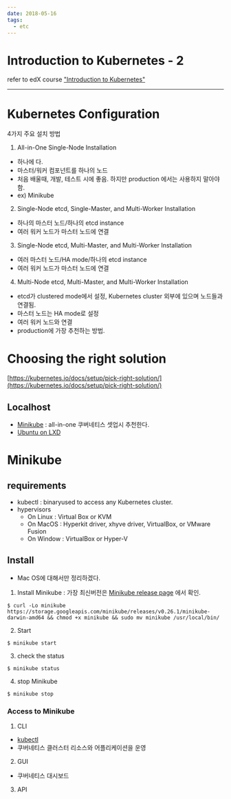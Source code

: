 ```yaml
---
date: 2018-05-16
tags: 
  - etc
---
```


# Introduction to Kubernetes - 2

refer to edX course ["Introduction to Kubernetes"](https://courses.edx.org/courses/course-v1:LinuxFoundationX+LFS158x+1T2018/)

***

# Kubernetes Configuration 
4가지 주요 설치 방법
1. All-in-One Single-Node Installation 
- 하나에 다. 
- 마스터/워커 컴포넌트를 하나의 노드
- 처음 배울때, 개발, 테스트 시에 좋음. 하지만 production 에서는 사용하지 말아야함. 
- ex) Minikube 
2. Single-Node etcd, Single-Master, and Multi-Worker Installation
- 하나의 마스터 노드/하나의 etcd instance 
- 여러 워커 노드가 마스터 노드에 연결
3. Single-Node etcd, Multi-Master, and Multi-Worker Installation
- 여러 마스터 노드/HA mode/하나의 etcd instance
- 여러 워커 노드가 마스터 노드에 연결
4. Multi-Node etcd, Multi-Master, and Multi-Worker Installation
- etcd가 clustered mode에서 설정, Kubernetes cluster 외부에 있으며 노드들과 연결됨. 
- 마스터 노드는 HA mode로 설정 
- 여러 워커 노드와 연결 
- production에 가장 추천하는 방법.

# Choosing the right solution 

[https://kubernetes.io/docs/setup/pick-right-solution/](https://kubernetes.io/docs/setup/pick-right-solution/) 

## Localhost 
- [Minikube](https://kubernetes.io/docs/getting-started-guides/minikube/) : all-in-one 쿠버네티스 셋업시 추천한다. 
- [Ubuntu on LXD](https://kubernetes.io/docs/getting-started-guides/ubuntu/local/) 

# Minikube

## requirements 
- kubectl : binaryused  to access any Kubernetes cluster.
- hypervisors
  - On Linux : Virtual Box or KVM
  - On MacOS : Hyperkit driver, xhyve driver, VirtualBox, or VMware Fusion
  - On Window : VirtualBox or Hyper-V

## Install  
- Mac OS에 대해서만 정리하겠다. 

1. Install Minikube : 가장 최신버전은 [Minikube release page](https://github.com/kubernetes/minikube/releases) 에서 확인.
```
$ curl -Lo minikube https://storage.googleapis.com/minikube/releases/v0.26.1/minikube-darwin-amd64 && chmod +x minikube && sudo mv minikube /usr/local/bin/
```

2. Start 
```
$ minikube start 
```

3. check the status 
```
$ minikube status
```

4. stop Minikube
```
$ minikube stop 
```

### Access to Minikube
1. CLI
  - [kubectl](https://kubernetes.io/docs/reference/generated/kubectl/kubectl/)
  - 쿠버네티스 클러스터 리소스와 어플리케이션을 운영
2. GUI
  - 쿠버네티스 대시보드 
3. API
